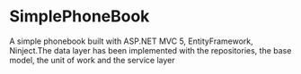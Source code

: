 # SimplePhoneBook
A simple phonebook built with ASP.NET MVC 5, EntityFramework, Ninject.The data layer has been implemented with the repositories, the base model, the unit of work and the service layer
